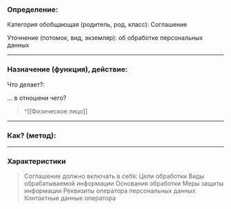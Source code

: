 ### Определение:
Категория обобщающая (родитель, род, класс):
Соглашение

Уточнение (потомок, вид, экземляр):
об обработке персональных данных

---
### Назначение (функция), действие:
Что делает?:


... в отношени чего?
>^[[Физическое лицо]]

---
### Как? (метод):
>

---
### Характеристики
>Соглашение должно включать в себя:
>Цели обработки
>Виды обрабатываемой информации
>Основания обработки
>Меры защиты информации
>Реквизиты оператора персональных данных
>Контактные данные оператора
